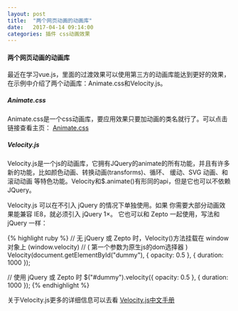 ```yaml
---
layout: post
title:  "两个网页动画的动画库"
date:   2017-04-14 09:14:00
categories: 插件 css动画效果
---
```

#### 两个网页动画的动画库
最近在学习vue.js，里面的过渡效果可以使用第三方的动画库能达到更好的效果，在示例中介绍了两个动画库：Animate.css和Velocity.js。

##### Animate.css

Animate.css是一个css动画库，要应用效果只要加动画的类名就行了。可以点击链接查看主页：
<a href="https://daneden.github.io/animate.css/" target="_blank">Animate.css</a>

##### Velocity.js

Velocity.js是一个js的动画库，它拥有JQuery的animate的所有功能，并且有许多新的功能，比如颜色动画、转换动画(transforms)、循环、 缓动、SVG 动画、和 滚动动画 等特色功能。Velocity和$.animate()有形同的api，但是它也可以不依赖JQuery。

Velocity.js 可以在不引入 jQuery 的情况下单独使用。如果 你需要大部分动画效果能兼容 IE8，就必须引入 jQuery 1×。 它也可以和 Zepto 一起使用，写法和 jQuery 一样：

{% highlight ruby %}
// 无 jQuery 或 Zepto 时，Velocity()方法挂载在 window 对象上 (window.velocity)
// ( 第一个参数为原生js的dom选择器 )
Velocity(document.getElementById("dummy"), {
    opacity: 0.5
}, {
    duration: 1000
});

// 使用 jQuery 或 Zepto 时
$("#dummy").velocity({
    opacity: 0.5
}, {
    duration: 1000
});
{% endhighlight %}

关于Velocity.js更多的详细信息可以去看 <a href="http://www.mrfront.com/docs/velocity.js/" target="_blank">Velocity.js中文手册</a>